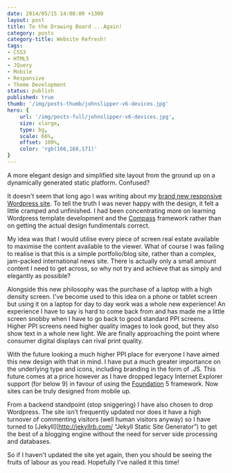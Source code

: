 ```yaml
---
date: 2014/05/15 14:08:00 +1300
layout: post
title: To the Drawing Board ...Again!
category: posts
category-title: Website Refresh!
tags:
- CSS3
- HTML5
- JQuery
- Mobile
- Responsive
- Theme Development
status: publish
published: true
thumb: '/img/posts-thumb/johnslipper-v6-devices.jpg'
hero: {
	url: '/img/posts-full/johnslipper-v6-devices.jpg',
	size: xlarge,
	type: bg,
	scale: 66%,
	offset: 100%,
	color: 'rgb(166,168,171)'
}
---
```


A more elegant design and simplified site layout from the ground up on a dynamically generated static platform. Confused?

It doesn't seem that long ago I was writing about my [brand new responsive Wordpress site](/welcome-to-wordpress/ "Last website update"). To tell the truth I was never happy with the design, it felt a little cramped and unfinished. I had been concentrating more on learning Wordpress template development and the [Compass](http://compass-style.org/ "Compass style framework website") framework rather than on getting the actual design fundimentals correct.

My idea was that I would utilise every piece of screen real estate available to maximise the content available to the viewer. What of course I was failing to realise is that this is a simple portfolio/blog site, rather than a complex, jam-packed international news site. There is actually only a small amount content I need to get across, so why not try and achieve that as simply and elegantly as possible?

Alongside this new philosophy was the purchase of a laptop with a high density screen. I've become used to this idea on a phone or tablet screen but using it on a laptop for day to day work was a whole new experience! An experience I have to say is hard to come back from and has made me a little screen snobby when I have to go back to good standard PPI screens. Higher PPI screens need higher quality images to look good, but they also show text in a whole new light. We are finally approaching the point where consumer digital displays can rival print quality.

With the future looking a much higher PPI place for everyone I have aimed this new design with that in mind. I have put a much greater importance on the underlying type and icons, including branding in the form of .JS. This future comes at a price however as I have dropped legacy Internet Explorer support (for below 9) in favour of using the [Foundation](http://foundation.zurb.com/ 'Foundation framework website') 5 framework. Now sites can be truly designed from mobile up.

From a backend standpoint (stop sniggering) I have also chosen to drop Wordpress. The site isn’t frequently updated nor does it have a high turnover of commenting visitors (well human visitors anyway) so I have turned to [Jekyll](http://jekyllrb.com/ “Jekyll Static Site Generator”) to get the best of a blogging engine without the need for server side processing and databases.

So if I haven't updated the site yet again, then you should be seeing the fruits of labour as you read. Hopefully I've nailed it this time!